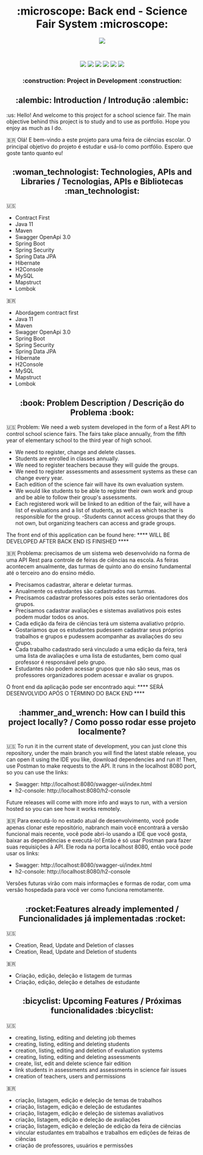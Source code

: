<h1 align="center"> :microscope: Back end - Science Fair System :microscope: </h1>
<p align="center">
  <img src="https://user-images.githubusercontent.com/62837683/226001451-a53c72be-f2c6-4f5c-9524-f0026338563b.png" />
</p>
</br>
<p align="center">
  <img src="https://img.shields.io/badge/java-%23ED8B00.svg?style=for-the-badge&logo=java&logoColor=white" />
  <img src="https://img.shields.io/badge/spring-%236DB33F.svg?style=for-the-badge&logo=spring&logoColor=white" />
  <img src="https://img.shields.io/badge/mysql-%2300f.svg?style=for-the-badge&logo=mysql&logoColor=white" />
  <img src="https://img.shields.io/badge/Hibernate-59666C?style=for-the-badge&logo=Hibernate&logoColor=white" />
  <img src="https://img.shields.io/badge/Apache%20Maven-C71A36?style=for-the-badge&logo=Apache%20Maven&logoColor=white" />
  <img src="https://img.shields.io/badge/-Swagger-%23Clojure?style=for-the-badge&logo=swagger&logoColor=white" />
</p>
<h3 align="center"> 
    :construction:  Project in Development  :construction:
</h3>

<h2 align="center"> :alembic: Introduction / Introdução :alembic: </h2>
<p> :us: Hello! And welcome to this project for a school science fair. The main objective behind this project is to study and to use as portfolio.
Hope you enjoy as much as I do.

:brazil: Olá! E bem-vindo a este projeto para uma feira de ciências escolar. O principal objetivo do projeto é estudar e usá-lo como portfólio. Espero que goste tanto quanto eu!
</p>

<h2 align="center"> :woman_technologist: Technologies, APIs and Libraries / Tecnologias, APIs e Bibliotecas :man_technologist: </h2>
<p>

:us:
- Contract First
- Java 11
- Maven
- Swagger OpenApi 3.0
- Spring Boot
- Spring Security
- Spring Data JPA
- Hibernate
- H2Console
- MySQL
- Mapstruct
- Lombok

:brazil:
- Abordagem contract first
- Java 11
- Maven
- Swagger OpenApi 3.0
- Spring Boot
- Spring Security
- Spring Data JPA
- Hibernate
- H2Console
- MySQL
- Mapstruct
- Lombok
</p>
<h2 align="center"> :book: Problem Description / Descrição do Problema :book:</h2>
<p> 

:us: Problem: We need a web system developed in the form of a Rest API to control school science fairs. The fairs take place annually, from the fifth year of elementary school to the third year of high school.
- We need to register, change and delete classes.
- Students are enrolled in classes annually.
- We need to register teachers because they will guide the groups.
- We need to register assessments and assessment systems as these can change every year.
- Each edition of the science fair will have its own evaluation system.
- We would like students to be able to register their own work and group and be able to follow their group's assessments.
- Each registered work will be linked to an edition of the fair, will have a list of evaluations and a list of students, as well as which teacher is responsible for the group.
-Students cannot access groups that they do not own, but organizing teachers can access and grade groups.

The front end of this application can be found here: **** WILL BE DEVELOPED AFTER BACK END IS FINISHED ****

:brazil: Problema: precisamos de um sistema web desenvolvido na forma de uma API Rest para controle de feiras de ciências na escola. As feiras acontecem anualmente, das turmas de quinto ano do ensino fundamental até o terceiro ano do ensino médio.
- Precisamos cadastrar, alterar e deletar turmas.
- Anualmente os estudantes são cadastrados nas turmas.
- Precisamos cadastrar professores pois estes serão orientadores dos grupos.
- Precisamos cadastrar avaliações e sistemas avaliativos pois estes podem mudar todos os anos.
- Cada edição da feira de ciências terá um sistema avaliativo próprio.
- Gostaríamos que os estudantes pudessem cadastrar seus próprios trabalhos e grupos e pudessem acompanhar as avaliações do seu grupo.
- Cada trabalho cadastrado será vinculado a uma edição da feira, terá uma lista de avaliações e uma lista de estudantes, bem como qual professor é responsável pelo grupo.
- Estudantes não podem acessar grupos que não são seus, mas os professores organizadores podem acessar e avaliar os grupos.

O front end da aplicação pode ser encontrado aqui: **** SERÁ DESENVOLVIDO APÓS O TÉRMINO DO BACK END ****
</p>

<h2 align="center"> :hammer_and_wrench: How can I build this project locally? / Como posso rodar esse projeto localmente? </h2>
<p>

:us: To run it in the current state of development, you can just clone this repository, under the main branch you will find the latest stable release, you can open it using the IDE you like, download dependencies and run it! Then, use Postman to make requests to the API.
It runs in the localhost 8080 port, so you can use the links:

- Swagger: http://localhost:8080/swagger-ui/index.html
- h2-console: http://localhost:8080/h2-console

Future releases will come with more info and ways to run, with a version hosted so you can see how it works remotely.

:brazil: Para executá-lo no estado atual de desenvolvimento, você pode apenas clonar este repositório, nabranch main você encontrará a versão funcional mais recente, você pode abri-lo usando a IDE que você gosta, baixar as dependências e executá-lo! Então é só usar Postman para fazer suas requisições à API.
Ele roda na porta localhost 8080, então você pode usar os links:

- Swagger: http://localhost:8080/swagger-ui/index.html
- h2-console: http://localhost:8080/h2-console

Versões futuras virão com mais informações e formas de rodar, com uma versão hospedada para você ver como funciona remotamente.
</p>
<h2 align="center"> :rocket:Features already implemented / Funcionalidades já implementadas :rocket:</h2>
<p>

:us:
- Creation, Read, Update and Deletion of classes
- Creation, Read, Update and Deletion of students

:brazil:
- Criação, edição, deleção e listagem de turmas
- Criação, edição, deleção e detalhes de estudante
</p>
<h2 align="center"> :bicyclist: Upcoming Features / Próximas funcionalidades :bicyclist:</h2>
<p>

:us:
- creating, listing, editing and deleting job themes
- creating, listing, editing and deleting students
- creation, listing, editing and deletion of evaluation systems
- creating, listing, editing and deleting assessments
- create, list, edit and delete science fair edition
- link students in assessments and assessments in science fair issues
- creation of teachers, users and permissions

:brazil:
- criação, listagem, edição e deleção de temas de trabalhos
- criação, listagem, edição e deleção de estudantes
- criação, listagem, edição e deleção de sistemas avaliativos
- criação, listagem, edição e deleção de avaliações
- criação, listagem, edição e deleção de edição da feira de ciências
- vincular estudantes em trabalhos e trabalhos em edições de feiras de ciências
- criação de professores, usuários e permissões
</p>
